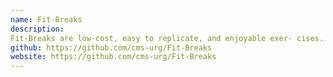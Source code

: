 ```yaml
---
name: Fit-Breaks
description:
Fit-Breaks are low-cost, easy to replicate, and enjoyable exer- cises. Instead of sitting quietly for ten minutes staring at a phone; stretching, moving, and getting a short burst of physical activity has a positive benefit for students. And the good news is, they actually enjoy it.
github: https://github.com/cms-urg/Fit-Breaks
website: https://github.com/cms-urg/Fit-Breaks
---
```

